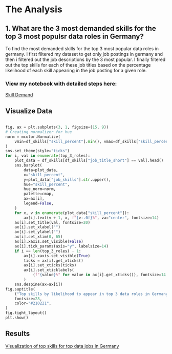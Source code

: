 <h1>The Analysis</h1>
<h2>1. What are the 3 most demanded skills for the top 3 most populsr data roles in Germany?</h2>
<p>To find the most demanded skills for the top 3 most popular data roles in germany. I first filtered my dataset to get only job postings in germany and then i filtered out the job descriptions by the 3 most popular. I finally filtered out the top skills for each of these job titles based on the percentage likelihood of each skill appearing in the job posting for a given role.</p>

<h3>View my notebook with detailed steps here:</h3>


[Skill Demand](Skill_Demand.ipynb)


## Visualize Data

```python 

fig, ax = plt.subplots(3, 1, figsize=(15, 9))
# Creating normalizer for hue
norm = mcolor.Normalize(
    vmin=df_skills["skill_percent"].min(), vmax=df_skills["skill_percent"].max()
)
sns.set_theme(style="ticks")
for i, val in enumerate(top_3_roles):
    plot_data = df_skills[df_skills["job_title_short"] == val].head()
    sns.barplot(
        data=plot_data,
        x="skill_percent",
        y=plot_data["job_skills"].str.upper(),
        hue="skill_percent",
        hue_norm=norm,
        palette=cmap,
        ax=ax[i],
        legend=False,
    )
    for x, v in enumerate(plot_data["skill_percent"]):
        ax[i].text(v + 1, x, f"{v:.0f}%", va="center", fontsize=14)
    ax[i].set_title(val, fontsize=20)
    ax[i].set_xlabel("")
    ax[i].set_ylabel("")
    ax[i].set_xlim(0, 65)
    ax[i].xaxis.set_visible(False)
    ax[i].tick_params(axis="y", labelsize=14)
    if i == len(top_3_roles) - 1:
        ax[i].xaxis.set_visible(True)
        ticks = ax[i].get_xticks()
        ax[i].set_xticks(ticks)
        ax[i].set_xticklabels(
            (f"{value}%" for value in ax[i].get_xticks()), fontsize=14
        )
    sns.despine(ax=ax[i])
fig.suptitle(
    ("Top skills by likelihood to appear in top 3 data roles in Germany").upper(),
    fontsize=28,
    color="#210221",
)
fig.tight_layout()
plt.show()
```

## Results
 [Visualization of top skills for top data jobs in Germany](images\plot_skill_demand.png)